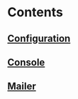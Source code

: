 # Contents
## [Configuration](docs/configuration.md)
## [Console](docs/console.md)
## [Mailer](docs/mailer.md)
